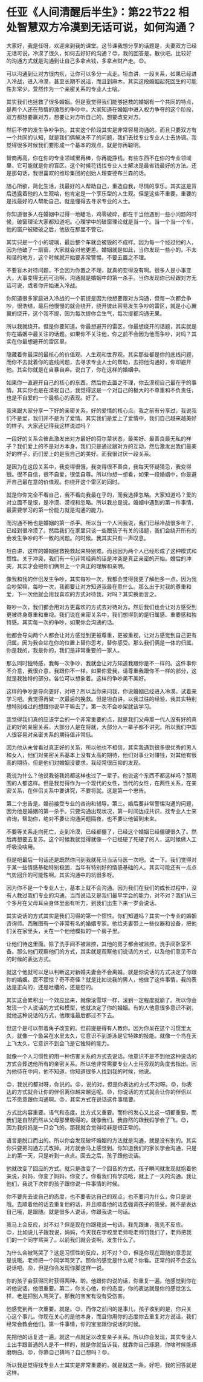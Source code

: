 # 任亚《人间清醒后半生》：第22节22 相处智慧双方冷漠到无话可说，如何沟通？

大家好，我是任呀，欢迎来到我的课堂。这节课我想分享的话题是，夫妻双方已经无话可说，冷漠了很久，如何去好好的沟通？😊，我的回答是。散伙吧。比较好的沟通方式就是沟通到让自己多拿点钱，多拿点财产走。😊。

可以沟通到让对方很内疚，让你可以多分一点走。坦白讲，一段关系，如果已经进入冷战，进入冷漠，甚至长期不说话，而且到麻木。其实这段婚姻起死回生的可能性非常少。萱然作为一个亲密关系的专业人士哈。

其实我们也拯救了很多婚姻。但是我觉得我们能够拯救的婚姻有一个共同的特点，是两个人还在热情的激烈的争吵中。大家知道在婚姻中进入权力争夺的这个阶段，双方都想要赢对方，想要让对方听自己的，想要改变对方。

然后不停的发生争吵争执。其实这个阶段其实是非常容易沟通的。而且只要双方有一个共同的认知，就是我们俩解决不了的问题，我们去找专业专业人士去协调。我觉得很多时候我们要形成一个基本的观点，就是你再聪明。

智商再高，你在你的专业领域里再棒，你再能挣钱。有些东西不在你的专业领域里，它可能就是你的盲区。这个时候花钱找专业人士解决是最省钱最好的方法。还是那句话，我很喜欢的维珍集团的创始人理查德布兰森的话。

随心所欲，简化生活，找最好的人帮助自己，重造自我，尽情的享乐。其实这是背后透露着他的人生观哈，他肯定是一个享乐型的人生观。但是这些不重要，重要的是找最好的人帮助自己。就是懂得去寻求专业的人士。

你知道很多人在婚姻中过得一地睫毛，鸡零破碎，都在于当他遇到一些小问题的时候，破窗理论大家都知道吧。心理学中的破窗理论就是当一个。当一个当一个车，他的窗户被砸破之后，他放在那里不管它。

其实只是一个小的玻璃，最后整个车就会被毁的不成样。因为每一个经过他的人，因为他破了一扇窗，大家就会对他更差。婚姻就是如此，当你发现一些小的。不太和谐的地方，这个时候就开始要非常警惕，不要去置之不理。

不要盲木对待问题，不会因为你置之不理，就真的变得没有啊。很多人是小事变大，大事变得无药可治啊，沟通就是婚姻中的第一杀手。当你发现你已经跟对方无话可说，或者你开始进入冷战。

你知道很多家庭进入冷战的一个前提是因为他想要跟对方沟通，但每一次都会争吵，很浩结，最后他慢慢的就会绕开，绕开彼此容易发生争吵的雷区，就是小心翼翼的绕开，这个我不提，因为每次提你会生气，每次提都沟通无果。

所以我就绕开。但是你要知道。你最想避开的雷区，你最想绕开的话题，其实就是你在婚姻中最关注的话题。如果你不关注他，你之前不会因为他而争吵，对吗？其实在你最想避开的雷区里。

隐藏着你最深的最核心的价值观、人生观和世界观。其实那些都是你的底线问题，而你不去就着你的底线问题，去寻求专业人士的帮助，去把他沟通好，你却避开他。其实你就是在自暴自弃。说白了，你在这样的婚姻中。

如果你一直避开自己的核心的东西，然后你去置之不理，你去漠视自己最在乎的事情。其实你也是在漠视自己，我觉得这是一个对自己的极大的不尊重和不负责任，也是不自爱的一个最核心的表现。好了。

我来跟大家分享一下好的亲密关系，好的爱情的核心点。我之前有分享过，我说我们不是爱，我们并不是为了爱情。其实我们是爱上了爱情中，我们自己越来越美好的样子。大家还记得我这样说过吗？

一段好的关系会彼此激发出对方最好的荷尔蒙状态，最美好、最善良最无私的样子？我们爱上的不是对方本身，我们只是通过跟对方的互动，然后激发出我们最美好的样子。而们爱上的是我自己的美好。而我很讨厌一段关系。

是因为在这段关系中，我变得很饿，我变得很不善良，我每天怀疑猜忌，我变得很。很不自信，很不自爱，很低自尊。所以你想一想看，如果一段婚姻中，你是避开自己最在意的价值观。你绕开这个雷区的同时。

就是你你完全不看自己，我不看向我最在乎的，而我选择忽略。大家知道吗？爱的对立面不是恨，是冷漠、漠视和忽略。所以我总是说。婚姻中遇到的第一件事情，最需要学习的第一份能力就是沟通的能力。

而沟通不畅也是婚姻的第一杀手。所以当一个人问我说，我们已经冷战很多年了，已经到很冷漠了。然后我们在家里只谈一些跟孩子有关的话题，我们会绕开所有的会发生争吵的不一致的问题。的时候。我其实只有一声叹息。

坦白讲，这样的婚姻拯救挽救起来特别难。而且因为两个人已经形成了这种模式和惯性。关于冲突，我们有一句非常经典的话是冲突是真正亲密的开始。婚后的冲突，其实才会把你们俩带上一个真正的理解和亲明。

像我和我的伴侣发生争吵，其实每吵一次，我都会觉得我更了解他多一点。因为我会吵架嘛，每吵一次，我都要让对方知道我最在意什么。那么出于对我的尊重和爱，下一次他就会用我喜欢的方式对待我，对吗？其实换而言之。

每吵一次，我们都会用对方更喜欢的方式去对待对方。然后我们也会让对方感受到更被终身尊重和重视。我们说在亲密关系中，我们想得到的是归属感、重要感和独特感。其实每一次的争吵，如果你会沟通的话。

他都会导向两个人都会让对方感觉到更被尊重，更被重视，让对方感觉到自己更有归属。因为我会站在你的位置上替你思考，替你感受。那么我们俩是一体的归属。你是我的，我是你的，我们是非常重要的一家人。

那么同时独特感，我每一次争吵，我就会让对方知道我跟你是不一样的。这件事你不介意，我很介意，我跟你不一样。如果你爱我，请尊重我跟你不一样的部分，这就是我独特的部分。各位可以想象着。这样的争吵美不美好。

这样的争吵是导向更好，对吧？所以当你来问我，你说婚姻已经进入冷漠。试着来学习吧。我觉得再做一次最后的挽救。但是坦白讲，以我过往的经验，我其实特别想特别难过的想跟你说早干嘛去了。第一次不会吵架就该学习。

我觉得我们真的应该学会的一个非常重要的点，就是我们父母那一代人没有好的真正的好的亲密关系，大部分人是在将就，大部分人一辈子都不讲究。所以我们中国人很容易对亲密关系的期待值非常低。

因为他从未曾看过真正好的关系，所以他也不相信，其实我遇到很多很优秀的男人和女人，他们对亲密关系基本上没有太高的期待，他们对事业对赚钱，对其他有很高的期待。但是他们对婚姻没要求，我经常很压抑的发现。

我说为什么？他说我爸我妈都这样也过了一辈子。他说这个东西不都这样吗？那周围的人都这样。但是我觉得作为一个现代的女性，当代的女性，在两性关系，在亲密关系，在伴侣关系中要讲究，不要将就。这是第一个忠告。

第二个忠告是。婚前接受专业的咨询和辅导。第三。婚后要非常警惕沟通的问题，因为他是婚姻的第一杀手。只要沟通出现状况，第一时间达成共识，找专业人士来咨询，帮助你，绝对不要让沟通问题隔夜，也不要让他留到未来。

不要等关系走向死亡，走到冷漠，已经都僵了，已经这个婚姻已经僵硬很久了。然后再想要去复苏。这个时候我就觉得就像一个已经硬了死硬了的人，这时候做人工呼吸没啥用。

但是吧最后一句话还是既然你问到我就死马当活马医一次吧。试一下。我们觉得对于某一些情感基础特别稳固，当年有特别好的情感基础的人。其实可能还有一点点气势回升的可能性啊。其实沟通中的坑很多呀。

因为你不是一个专业人士，基本上就不会沟通。因为我们在我们的成长过程中，没有人教过我们专业的沟通。当而说话又是我们最早学会的能力，对不对？我们从三个多月在父母耳朵身体里面有听力，到我们出生下来一岁会说话。

其实说话的方式其实是我们习得的第一个惯性。你们知道吗？其实一个专业的婚姻咨询师。西雅图有一个非常有名的婚姻专家。他给夫妻带上一些仪器和设备，把他们关在家里头，关在一个他他模拟的一个房子里。

让他们待这里面。除了洗手间不被监控，其他的房子都会被监控。洗手间卧室不备。那么他们观察他们的方式，其实就是观察他们说话的方式，以及他们意见不合的时候的表达方式。

就这个他就可以足以判断这对新婚夫妻会不会离婚。就是你说话的方式决定了你跟你的婚姻。震不震惊？奇不奇怪？就是比如说我的男人，他做了这件事情，我的表达是正向的，还是吐槽的，还是怼的。

其实这会累积出一个效应出来，就像滚雪球一样，滚到一定程度就崩了。所以你会发现一个人说话的方式和模型，他就决定了你的婚姻。有的人他意很多意识不到，就他这种说话的方式，他跟谁最后都过不下去。

但这个是可以带着角子改变的。但前提是得有人教你。因为你呆在这个习惯里太久，就像一个鱼呆在水里太久，它意识不到游泳是它特殊的技能。就像一个鸟在天上飞太久，它意识不到会飞是它独特的能力。

就像一个人习惯性的用一种伤害关系的方式去说话。他意识不是不到他这种说话的方式会葬送他所有的亲密关系。所以他非常需要专业人士用旁观的角度去指出。因为他待在中间，他不知道。你知道很多人找到我的时候，他说。

😊，我说的都对呀，你说的。😮，说的对，但是你表达的方式不对呀。😡，你表达的方式就会让你的伴侣离你越来越远呢。😡，你说话的方式就会让你的伴侣以后不愿意跟你沟通啊。😡，其实方式在说话这件事情要。

方式比内容重要。语气和态度。比方式又重要。而你的发心又比这一切都重要。而我们是自然而然从父母那里吸得的，就像我们。我自然的跟我妈学会了飞。😊，因为我妈妈是一只会飞的。那我就会觉得哎非是很正常的。

语言是脱口而出的。所以你会发现破坏婚姻的方法就是沟通，就是没有别的。其实你只要把沟通方式改掉。对方就会马上感觉到。你知道我们的家长学会沟通，只是上的第一天，只是听到一点点。回去之后，孩子跟他说话。

他就改变了回应的方式。就只是改变了一个回音的方式，孩子瞬间就发现就抱着他亲说，妈妈，你变了妈妈，你变了。你看我们有学员哈，就上了一天的沟通。我让他们，我说下次你的孩子跟你说一件事情的时候。

你不要先去说自己的态度，也不要表达自己的观点，也不要问为什么，你只是说哦。去顺着他的话去重复他的话，并且顺着他的话去强调孩子的感受。就不是表达自己哦，是跟随。就是很多人说话，你跟我说一句话。

我马上会反应，对不对？但是现在你跟我说一句话，我先跟谁，我先不反应。😊，比如说儿子跟我说，妈妈，今天我在学校里老师呃老师罚我们了，老师把我们的一个同学骂哭了。以前我们就会说啊，发生什么了。

为什么会被骂哭了？这是习惯性的反应，对不对？😊，但是你现在跟随的意思就是说哦。老师把一个同学骂哭了。那你的感觉是什么呢？你看。正常的妈不会这么说话吧。😡，但是你会发现你脚这样一说。

你的孩子会获得同时获得两种。啲。他跟你的说的话，你重复一遍。他感觉到你在听他说话，他很重要。第二，你关心他，你的态度，你的表达就是你的感觉怎么样，老是把别人骂哭了。那我的宝宝有没有受伤害。

他感觉到再一次重要。就是。😊，而你之前问的是事儿，孩子收到的是，你只关心这个事儿。你现在关心的是他本身，而且你用你的态度你去重复对方说话，我们经常会教会他们。第一件事情，你的宝宝跟你说话的时候。

先把他的话复述一遍。就这一点就足以改变亲子关系。所以你会发现，其实专业人士出手跟普通的人是不一样的，就是你就告诉我，就靠你自己琢磨，你啥时候能琢磨明白。😡，你靠自己猜吗？自己想吗？😡。

所以我是觉得找专业人士其实是非常重要的，就是就这一条。好吧，我的回答就是这样。